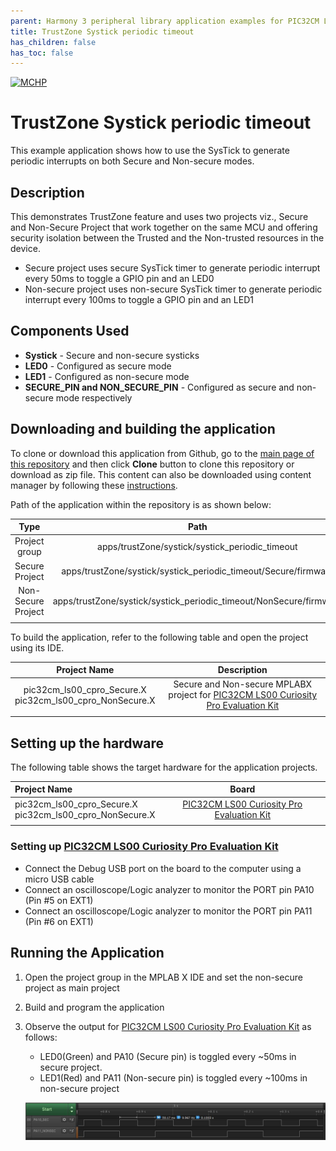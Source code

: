 ```yaml
---
parent: Harmony 3 peripheral library application examples for PIC32CM LE/LS family
title: TrustZone Systick periodic timeout 
has_children: false
has_toc: false
---
```


[![MCHP](https://www.microchip.com/ResourcePackages/Microchip/assets/dist/images/logo.png)](https://www.microchip.com)

# TrustZone Systick periodic timeout

This example application shows how to use the SysTick to generate periodic interrupts on both Secure and Non-secure modes.

## Description

This demonstrates TrustZone feature and uses two projects viz., Secure and Non-Secure Project that work together on the same MCU and offering security isolation between the Trusted and the Non-trusted resources in the device.

- Secure project uses secure SysTick timer to generate periodic interrupt every 50ms to toggle a GPIO pin and an LED0
- Non-secure project uses non-secure SysTick timer to generate periodic interrupt every 100ms to toggle a GPIO pin and an LED1

## Components Used

- **Systick** - Secure and non-secure systicks
- **LED0** - Configured as secure mode
- **LED1** - Configured as non-secure mode
- **SECURE_PIN and NON_SECURE_PIN** - Configured as secure and non-secure mode respectively

## Downloading and building the application

To clone or download this application from Github, go to the [main page of this repository](https://github.com/Microchip-MPLAB-Harmony/csp_apps_pic32cm_le_ls) and then click **Clone** button to clone this repository or download as zip file.
This content can also be downloaded using content manager by following these [instructions](https://github.com/Microchip-MPLAB-Harmony/contentmanager/wiki).

Path of the application within the repository is as shown below:

| Type        | Path                         |
|:-----------:|:----------------------------:|
| Project group | apps/trustZone/systick/systick_periodic_timeout |
|Secure Project|  apps/trustZone/systick/systick_periodic_timeout/Secure/firmware |
|Non-Secure Project|  apps/trustZone/systick/systick_periodic_timeout/NonSecure/firmware |
||||

To build the application, refer to the following table and open the project using its IDE.

| Project Name      | Description                                    |
| :-----------------: | :----------------------------------------------: |
| pic32cm_ls00_cpro_Secure.X <br> pic32cm_ls00_cpro_NonSecure.X | Secure and Non-secure MPLABX project for [PIC32CM LS00 Curiosity Pro Evaluation Kit]() |
|||

## Setting up the hardware

The following table shows the target hardware for the application projects.

| Project Name| Board|
|:---------|:---------:|
| pic32cm_ls00_cpro_Secure.X <br> pic32cm_ls00_cpro_NonSecure.X | [PIC32CM LS00 Curiosity Pro Evaluation Kit]() |
|||

### Setting up [PIC32CM LS00 Curiosity Pro Evaluation Kit]()

- Connect the Debug USB port on the board to the computer using a micro USB cable
- Connect an oscilloscope/Logic analyzer to monitor the PORT pin PA10 (Pin #5 on EXT1)
- Connect an oscilloscope/Logic analyzer to monitor the PORT pin PA11 (Pin #6 on EXT1)

## Running the Application

1. Open the project group in the MPLAB X IDE and set the non-secure project as main project
2. Build and program the application
3. Observe the output for [PIC32CM LS00 Curiosity Pro Evaluation Kit]() as follows:
    - LED0(Green) and PA10 (Secure pin) is toggled every ~50ms in secure project.
    - LED1(Red) and PA11 (Non-secure pin) is toggled every ~100ms in non-secure project

    ![output](images/output_systick_periodic_timeout.png)